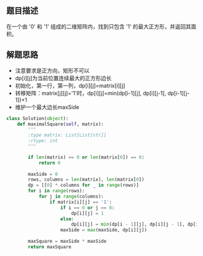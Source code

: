 ## 题目描述
在一个由 '0' 和 '1' 组成的二维矩阵内，找到只包含 '1' 的最大正方形，并返回其面积。

## 解题思路

- 注意要求是正方向，矩形不可以
- dp[i][j]为当前位置连续最大的正方形边长
- 初始化，第一行，第一列，dp[i][j]=matrix[i][j]
- 转移矩阵：matrix[j][j]='1'时，dp[i][j]=min(dp[i-1][j], dp[i][j-1], dp[i-1][j-1])+1
- 维护一个最大边长maxSide

```python
class Solution(object):
    def maximalSquare(self, matrix):
        """
        :type matrix: List[List[str]]
        :rtype: int
        """

        if len(matrix) == 0 or len(matrix[0]) == 0:
            return 0
        
        maxSide = 0
        rows, columns = len(matrix), len(matrix[0])
        dp = [[0] * columns for _ in range(rows)]
        for i in range(rows):
            for j in range(columns):
                if matrix[i][j] == '1':
                    if i == 0 or j == 0:
                        dp[i][j] = 1
                    else:
                        dp[i][j] = min(dp[i - 1][j], dp[i][j - 1], dp[i - 1][j - 1]) + 1
                    maxSide = max(maxSide, dp[i][j])
        
        maxSquare = maxSide * maxSide
        return maxSquare
```




